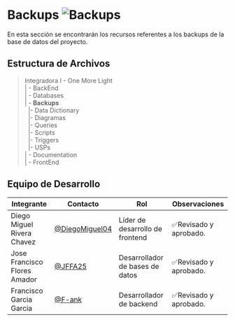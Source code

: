 # Backups  ![Backups](https://img.shields.io/badge/MySQL-4479A1?style=for-the-badge&logo=mysql&logoColor=white)
En esta sección se encontrarán los recursos referentes a los backups de la base de datos del proyecto.

## Estructura de Archivos
>Integradora I -  One More Light<br>
>| - BackEnd <br>
>| - Databases <br>
>| - **Backups**<br>
>&nbsp;&nbsp;|- Data Dictionary<br>
>&nbsp;&nbsp;|- Diagramas<br>
>&nbsp;&nbsp;|- Queries<br>
>&nbsp;&nbsp;|- Scripts<br>
>&nbsp;&nbsp;|- Triggers<br>
>&nbsp;&nbsp;|- USPs<br>
>| - Documentation<br>
>| - FrontEnd<br>

## Equipo de Desarrollo

|Integrante|Contacto|Rol|Observaciones|
|------------|--------|---|---|
|Diego Miguel Rivera Chavez|[@DiegoMiguel04](https://github.com/DiegoMiguel04)|Líder de desarrollo de frontend|✅Revisado y aprobado.|
|Jose Francisco Flores Amador|[@JFFA25](https://github.com/JFFA25)|Desarrollador de bases de datos|✅Revisado y aprobado.|
|Francisco Garcia Garcia|[@F-ank](https://github.com/F-ank)|Desarrollador de backend|✅Revisado y aprobado.|
